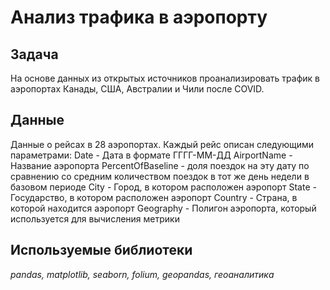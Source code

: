 # Анализ трафика в аэропорту
## Задача

На основе данных из открытых источников проанализировать трафик в аэропортах Канады, США, Австралии и Чили после COVID. 

## Данные

Данные о рейсах в 28 аэропортах. Каждый рейс описан следующими параметрами:
Date - Дата в формате ГГГГ-ММ-ДД
AirportName - Название аэропорта
PercentOfBaseline - доля поездок на эту дату по сравнению со средним количеством поездок в тот же день недели в базовом периоде
City - Город, в котором расположен аэропорт
State - Государство, в котором расположен аэропорт
Country - Страна, в которой находится аэропорт
Geography - Полигон аэропорта, который используется для вычисления метрики

## Используемые библиотеки

*pandas, matplotlib, seaborn, folium, geopandas, геоаналитика*
